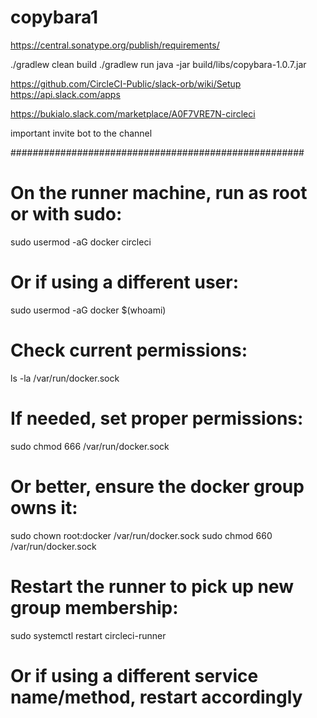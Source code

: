 # copybara1
https://central.sonatype.org/publish/requirements/


./gradlew clean build
./gradlew run
java -jar build/libs/copybara-1.0.7.jar 



 
https://github.com/CircleCI-Public/slack-orb/wiki/Setup  
https://api.slack.com/apps

https://bukialo.slack.com/marketplace/A0F7VRE7N-circleci

important invite bot to the channel
  

#####################################################

# On the runner machine, run as root or with sudo:
sudo usermod -aG docker circleci
# Or if using a different user:
sudo usermod -aG docker $(whoami)

# Check current permissions:
ls -la /var/run/docker.sock

# If needed, set proper permissions:
sudo chmod 666 /var/run/docker.sock
# Or better, ensure the docker group owns it:
sudo chown root:docker /var/run/docker.sock
sudo chmod 660 /var/run/docker.sock

# Restart the runner to pick up new group membership:
sudo systemctl restart circleci-runner
# Or if using a different service name/method, restart accordingly 
